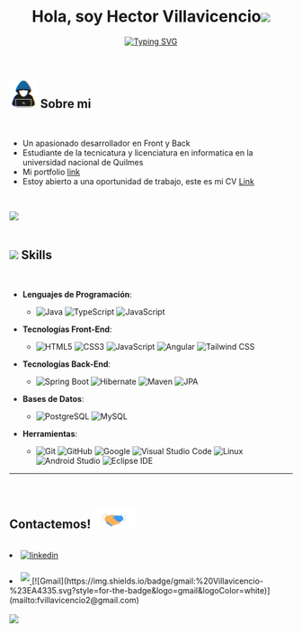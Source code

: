 <h1 align="center"><b>Hola, soy Hector Villavicencio</b><img src="https://media.giphy.com/media/hvRJCLFzcasrR4ia7z/giphy.gif" width="35"></h1>
<!--  -->
<p align="center">
  <a href="https://git.io/typing-svg"><img src="https://readme-typing-svg.herokuapp.com?font=Fira+Code&weight=900&size=23&pause=1000&color=51BB09&random=false&width=435&lines=Desarrollador+Back-end+y+Front-end" alt="Typing SVG" /></a>
</p>


<br>



	
## <picture><img src = "https://github.com/0xAbdulKhalid/0xAbdulKhalid/raw/main/assets/mdImages/about_me.gif" width = 50px></picture> **Sobre mi**


<br>

- Un apasionado desarrollador en Front y Back
- Estudiante de la tecnicatura y licenciatura en informatica en la universidad nacional de Quilmes
- Mi portfolio [link](https://hectorvillavicencio.github.io/Portfolio_Villa/)
- Estoy abierto a una oportunidad de trabajo, este es mi CV [Link](https://drive.google.com/file/d/16rcPo335H1GYDFpwlIAP_3-XlclHlpx5/view?usp=sharing)

<br>

<img src="https://user-images.githubusercontent.com/73097560/115834477-dbab4500-a447-11eb-908a-139a6edaec5c.gif"><br><br>

## <img src="https://media2.giphy.com/media/QssGEmpkyEOhBCb7e1/giphy.gif?cid=ecf05e47a0n3gi1bfqntqmob8g9aid1oyj2wr3ds3mg700bl&rid=giphy.gif" width ="25"><b> Skills</b>
<br>

<p align="center">

- **Lenguajes de Programación**:
   - ![Java](https://img.shields.io/badge/Java-%23ED8B00.svg?style=for-the-badge&logo=java&logoColor=white)
   ![TypeScript](https://img.shields.io/badge/TypeScript-%23007ACC.svg?style=for-the-badge&logo=typescript&logoColor=white)
   ![JavaScript](https://img.shields.io/badge/JavaScript-%23F7DF1E.svg?style=for-the-badge&logo=javascript&logoColor=black)

- **Tecnologías Front-End**:
   - ![HTML5](https://img.shields.io/badge/HTML5%20-%23E34F26.svg?style=for-the-badge&logo=html5&logoColor=white)
   ![CSS3](https://img.shields.io/badge/CSS%20-%231572B6.svg?style=for-the-badge&logo=css3&logoColor=white)
   ![JavaScript](https://img.shields.io/badge/JavaScript%20-%23F7DF1E.svg?style=for-the-badge&logo=javascript&logoColor=black)
   ![Angular](https://img.shields.io/badge/Angular-%23DD0031.svg?style=for-the-badge&logo=angular&logoColor=white)
   ![Tailwind CSS](https://img.shields.io/badge/Tailwind_CSS-%231a202c.svg?style=for-the-badge&logo=tailwind-css&logoColor=38b2ac)


- **Tecnologías Back-End**:
  - ![Spring Boot](https://img.shields.io/badge/Spring%20Boot-%236DB33F.svg?style=for-the-badge&logo=spring-boot&logoColor=white)
   ![Hibernate](https://img.shields.io/badge/Hibernate-%23007396.svg?style=for-the-badge&logo=hibernate&logoColor=white)
   ![Maven](https://img.shields.io/badge/Maven-%23C71A36.svg?style=for-the-badge&logo=apache-maven&logoColor=white)
   ![JPA](https://img.shields.io/badge/JPA-%230C0C0C.svg?style=for-the-badge&logo=java&logoColor=white)


- **Bases de Datos**:
  - ![PostgreSQL](https://img.shields.io/badge/PostgreSQL-336791?style=for-the-badge&logo=postgresql&logoColor=white)
   ![MySQL](https://img.shields.io/badge/MySQL-%2300f.svg?style=for-the-badge&logo=mysql&logoColor=white)

- **Herramientas**:
  - ![Git](https://img.shields.io/badge/git-%23F05033.svg?style=for-the-badge&logo=git&logoColor=white)
   ![GitHub](https://img.shields.io/badge/github-%23121011.svg?style=for-the-badge&logo=github&logoColor=white)
   ![Google](https://img.shields.io/badge/google-%234285F4.svg?style=for-the-badge&logo=google&logoColor=white)
   ![Visual Studio Code](https://img.shields.io/badge/Visual%20Studio%20Code-0078d7.svg?style=for-the-badge&logo=visual-studio-code&logoColor=white)
   ![Linux](https://img.shields.io/badge/Linux-FCC624?style=for-the-badge&logo=linux&logoColor=black)
   ![Android Studio](https://img.shields.io/badge/Android_Studio-3DDC84?style=for-the-badge&logo=android-studio&logoColor=white)
   ![Eclipse IDE](https://img.shields.io/badge/Eclipse_IDE-2C2255?style=for-the-badge&logo=eclipseide&logoColor=white)
-----

<br>

## <b> Contactemos!</b><img src="https://github.com/0xAbdulKhalid/0xAbdulKhalid/raw/main/assets/mdImages/handshake.gif" width ="80">
<br>
<div align='left'>

<li>
<a href="https://linkedin.com/in/hector-villavicencio" target="_blank">
<img src="https://img.shields.io/badge/linkedin:  Villavicencio-%2300acee.svg?color=405DE6&style=for-the-badge&logo=linkedin&logoColor=white" alt=linkedin style="margin-bottom: 5px;"/>
</a>
</li>

<br>

<li>
<a href="mailto:fvillavicencio2@gmail.com" target="_blank">
<img src="https://img.shields.io/badge/gmail:  Villavicencio-%23EA4335.svg?style=for-the-badge&logo=gmail&logoColor=white" t=mail style="margin-bottom: 5px;" />
</a>
	[![Gmail](https://img.shields.io/badge/gmail:%20Villavicencio-%23EA4335.svg?style=for-the-badge&logo=gmail&logoColor=white)](mailto:fvillavicencio2@gmail.com)
</li>
	
</ul>
</div>

<br>
<img src="https://user-images.githubusercontent.com/73097560/115834477-dbab4500-a447-11eb-908a-139a6edaec5c.gif">

